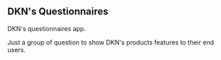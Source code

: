DKN's Questionnaires
---

DKN's questionnaires app.

Just a group of question to show DKN's products features to their end users.
